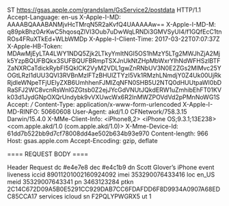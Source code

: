 ST https://gsas.apple.com/grandslam/GsService2/postdata HTTP/1.1
Accept-Language: en-us
X-Apple-I-MD: AAAABQAAABANMjvHcTMrqN5R2aKvfQ4UAAAAAw==
X-Apple-I-MD-M: q89pkBhz0ArKwC5hqosqZlVI3Oub7uDwWqLRNDi3GMVSyUI4/f1GQfEcC1tnROs4FRuXTkEd+WLbWMDp
X-Apple-I-Client-Time: 2017-03-22T07:07:37Z
X-Apple-HB-Token: MDAwMjEyLTA4LWY1NDQ5Zjk2LTkyYmItNGI5OS1hMzY5LTg2MWJhZjA2Mjk5YzpBQUFBQkx3SUFBQUFBRmpTSXJnUkNtZHpMbWxrYlhNdWFHSzlBTFZaNXRCaTdickRybFI5QklCK2VyM2VDL1gwZnRNbUV3N0E2ZGs2MlMvc25YOGtLRzI1dUU3QVI3RVBnMzlFTzBHUlZTYzI5Vk1RMzhLNmdjY0Z4Uk00UjRkRjdIeWNpeTFjUElyZXB6UmhhenFJMlZqNFN0SHB5U2NTQ0dHUUtpaWI0bDRaSFJ2WC8vcnRsWnlGZGtsb0Z2ejJYcGdVNUtJQkdERW1uZmhibEhFT01KVk03d1JydGNpOXQrUndybk9vVXUwcWx6R2lnMWZPOVdVd2pPMnNoWG1S
Accept: */*
Content-Type: application/x-www-form-urlencoded
X-Apple-I-MD-RINFO: 50660608
User-Agent: akd/1.0 CFNetwork/758.3.15 Darwin/15.4.0
X-MMe-Client-Info: <iPhone8,2> <iPhone OS;9.3.1;13E238> <com.apple.akd/1.0 (com.apple.akd/1.0)>
X-Mme-Device-Id: 61dd7b522bb9d7cf78008dd4ae502b634b93e970
Content-length: 966
Host: gsas.apple.com
Accept-Encoding: gzip, deflate

==== REQUEST BODY ====
<?xml version        "1.0" encoding="UTF-8"?>
<!DOCTYPE plist PUBLIC "-//Apple//DTD PLIST 1.0//EN" "http://www.apple.com/DTDs/PropertyList-1.0.dtd">
<plist version="1.0">
<dict>
	<key>Header</key>
	<dict>
	</dict>
	<key>Request</key>
	<dict>
		<key>dc</key>
		<string>#e4e7e8</string>
		<key>dec</key>
		<string>#e4c1b9</string>
		<key>dn</key>
		<string>Scott Glover’s iPhone</string>
		<key>event</key>
		<string>liveness</string>
		<key>iccid</key>
		<string>89011201002160924092</string>
		<key>imei</key>
		<string>353290076433416</string>
		<key>loc</key>
		<string>en_US</string>
		<key>meid</key>
		<string>35329007643341</string>
		<key>pn</key>
		<string> 3463123284</string>
		<key>ptkn</key>
		<string>2C14C672D09A5B0E5291CC929DAB7CC6FDAFDD6F8D9934A0907A68EDC85CCA17</string>
		<key>services</key>
		<array>
			<string>icloud</string>
		</array>
		<key>sn</key>
		<string>F2PQLYPWGRX5</string>
		<key>ut</key>
		<integer>1</integer>
	</dict>
</dict>
</plist>



